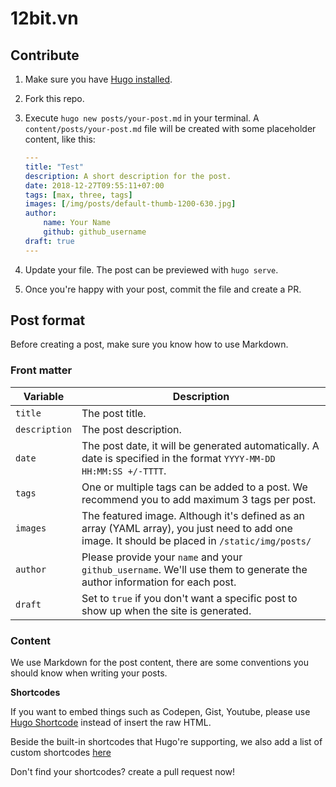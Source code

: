 # 12bit.vn

## Contribute

1. Make sure you have [Hugo installed](https://gohugo.io/getting-started/installing/).
2. Fork this repo.
3. Execute `hugo new posts/your-post.md` in your terminal. A `content/posts/your-post.md` file will be created with some placeholder content, like this:
    ```yaml
    ---
    title: "Test"
    description: A short description for the post.
    date: 2018-12-27T09:55:11+07:00
    tags: [max, three, tags]
    images: [/img/posts/default-thumb-1200-630.jpg]
    author:
        name: Your Name
        github: github_username
    draft: true
    ---
    ```

4. Update your file. The post can be previewed with `hugo serve`.
5. Once you're happy with your post, commit the file and create a PR.

## Post format

Before creating a post, make sure you know how to use Markdown.

### Front matter

| Variable        | Description           |
| ------------- |-------------|
| `title`      | The post title. |
| `description`      | The post description.      |
| `date` | The post date, it will be generated automatically. A date is specified in the format `YYYY-MM-DD HH:MM:SS +/-TTTT`.    |
| `tags` | One or multiple tags can be added to a post. We recommend you to add maximum 3 tags per post.|
| `images` | The featured image. Although it's defined as an array (YAML array), you just need to add one image. It should be placed in `/static/img/posts/`|
| `author` | Please provide your `name` and your `github_username`. We'll use them to generate the author information for each post.|
| `draft` | Set to `true` if you don't want a specific post to show up when the site is generated. |

### Content

We use Markdown for the post content, there are some conventions you should know when writing your posts.

**Shortcodes**

If you want to embed things such as Codepen, Gist, Youtube, please use [Hugo Shortcode](https://gohugo.io/content-management/shortcodes/) instead of insert the raw HTML.

Beside the built-in shortcodes that Hugo're supporting, we also add a list of custom shortcodes [here](https://12bit.vn/pages/shortcodes.html)

Don't find your shortcodes? create a pull request now!
